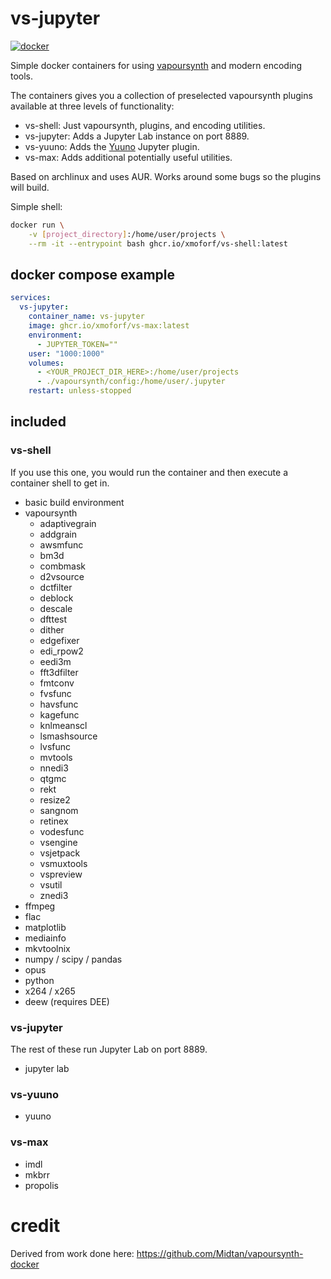 # vs-jupyter

[![docker](https://github.com/xmoforf/vs-jupyter/actions/workflows/docker.yml/badge.svg)](https://github.com/xmoforf/vs-jupyter/actions/workflows/docker.yml)

Simple docker containers for using [vapoursynth](https://www.vapoursynth.com/) and modern encoding tools.

The containers gives you a collection of preselected vapoursynth plugins available at three levels of functionality:

- vs-shell: Just vapoursynth, plugins, and encoding utilities.
- vs-jupyter: Adds a Jupyter Lab instance on port 8889.
- vs-yuuno: Adds the [Yuuno](https://github.com/Irrational-Encoding-Wizardry/yuuno) Jupyter plugin.
- vs-max: Adds additional potentially useful utilities.

Based on archlinux and uses AUR. Works around some bugs so the plugins will build.

Simple shell:

```bash
docker run \
    -v [project_directory]:/home/user/projects \
    --rm -it --entrypoint bash ghcr.io/xmoforf/vs-shell:latest
```

## docker compose example

```yaml
services:
  vs-jupyter:
    container_name: vs-jupyter
    image: ghcr.io/xmoforf/vs-max:latest
    environment:
      - JUPYTER_TOKEN=""
    user: "1000:1000"
    volumes:
      - <YOUR_PROJECT_DIR_HERE>:/home/user/projects
      - ./vapoursynth/config:/home/user/.jupyter
    restart: unless-stopped
```

## included

### vs-shell

If you use this one, you would run the container and then execute a container shell to get in.

- basic build environment
- vapoursynth
    - adaptivegrain
    - addgrain
    - awsmfunc
    - bm3d
    - combmask
    - d2vsource
    - dctfilter
    - deblock
    - descale
    - dfttest
    - dither
    - edgefixer
    - edi_rpow2
    - eedi3m
    - fft3dfilter
    - fmtconv
    - fvsfunc
    - havsfunc
    - kagefunc
    - knlmeanscl
    - lsmashsource
    - lvsfunc
    - mvtools 
    - nnedi3
    - qtgmc
    - rekt
    - resize2
    - sangnom
    - retinex
    - vodesfunc
    - vsengine 
    - vsjetpack
    - vsmuxtools
    - vspreview
    - vsutil
    - znedi3
- ffmpeg
- flac
- matplotlib
- mediainfo
- mkvtoolnix
- numpy / scipy / pandas
- opus
- python
- x264 / x265
- deew (requires DEE)

### vs-jupyter

The rest of these run Jupyter Lab on port 8889.

- jupyter lab

### vs-yuuno

- yuuno

### vs-max

- imdl
- mkbrr
- propolis

# credit

Derived from work done here: https://github.com/Midtan/vapoursynth-docker
